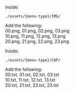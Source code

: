 Inside:
```
./assets/{menu-type}/IMG/
```
Add the following:\
00.png, 01.png, 02.png, 03.png\
10.png, 11.png, 12.png, 13.png\
20.png, 21.png, 22.png, 23.png

Inside:
```
./assets/{menu-type}/CAP/
```
Add the following:\
00.txt, 01.txt, 02.txt, 03.txt\
10.txt, 11.txt, 12.txt, 13.txt\
20.txt, 21.txt, 22.txt, 23.txt